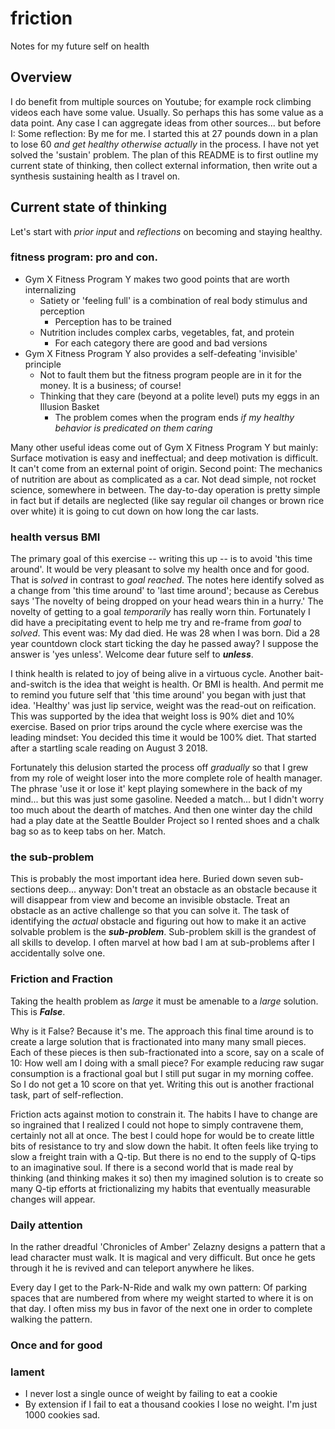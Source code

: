 # friction

Notes for my future self on health 

## Overview

I do benefit from multiple sources on Youtube; for example rock climbing videos each have some value. Usually. 
So perhaps this has some value as a data point. Any case I can aggregate ideas from other sources... but
before I: Some reflection: By me for me. 
I started this at 27 pounds down in a plan to lose 60 *and get healthy otherwise actually* in the process. 
I have not yet solved the 'sustain' problem. The plan 
of this README is to first outline my current state of thinking, then collect external
information, then write out a synthesis sustaining health as I travel on.

## Current state of thinking

Let's start with *prior input* and *reflections* on becoming and staying healthy.

### fitness program: pro and con.

- Gym X Fitness Program Y makes two good points that are worth internalizing
  - Satiety or 'feeling full' is a combination of real body stimulus and perception
    - Perception has to be trained
  - Nutrition includes complex carbs, vegetables, fat, and protein
    - For each category there are good and bad versions
- Gym X Fitness Program Y also provides a self-defeating 'invisible' principle
  - Not to fault them but the fitness program people are in it for the money. It is a business; of course! 
  - Thinking that they care (beyond at a polite level) puts my eggs in an Illusion Basket
    - The problem comes when the program ends *if my healthy behavior is predicated on them caring*

Many other useful ideas come out of Gym X Fitness Program Y but mainly: Surface motivation is easy
and ineffectual; and deep motivation is difficult. It can't come from an external
point of origin. Second point: The mechanics of nutrition are about as complicated as a car. Not dead 
simple, not rocket science, somewhere in between. The day-to-day operation is pretty simple in fact 
but if details are neglected (like say regular oil changes or brown rice over white) it is going to 
cut down on how long the car lasts. 

### health versus BMI

The primary goal of this exercise -- writing this up -- is to avoid 'this time around'. It would be very 
pleasant to solve my health once and for good. That is *solved* in contrast to *goal reached*. 
The notes here identify solved as a change from 'this time around' to 'last time 
around'; because as Cerebus says 'The novelty of being dropped on your head wears thin
in a hurry.' The novelty of getting to a goal *temporarily* has really worn thin. Fortunately I did have
a precipitating event to help me try and re-frame from *goal* to *solved*. This event was: My dad died. 
He was 28 when I was born. Did a 28 year countdown clock start ticking the day he passed away? 
I suppose the answer is 'yes unless'. Welcome dear future self to ***unless***.


I think health is related to joy of being alive in a virtuous cycle. Another bait-and-switch is the idea that weight 
is health. Or BMI is health.  And permit me to remind you future self that 'this time around' you began
with just that idea. 'Healthy' was just lip service, weight was the read-out on reification. This was supported
by the idea that weight loss is 90% diet and 10% exercise. Based on prior trips around the cycle where exercise 
was the leading mindset: You decided this time it would be 100% diet. That started after a startling scale reading
on August 3 2018. 


Fortunately this delusion started the process off *gradually* so that I grew from my role of weight loser
into the more complete role of health manager. The phrase 'use it or lose it' kept playing somewhere in the
back of my mind... but this was just some gasoline. Needed a match... but I didn't worry too much about the 
dearth of matches. And then one winter day the child had a play date at the Seattle Boulder Project so I rented 
shoes and a chalk bag so as to keep tabs on her. Match. 


### the sub-problem

This is probably the most important idea here. Buried down seven sub-sections deep... anyway: Don't treat 
an obstacle as an obstacle because it will disappear from view and become an invisible obstacle. Treat an
obstacle as an active challenge so that you can solve it. The task of identifying the *actual* obstacle
and figuring out how to make it an active solvable problem is the ***sub-problem***. Sub-problem skill is
the grandest of all skills to develop. I often marvel at how bad I am at sub-problems after I accidentally
solve one.

### Friction and Fraction

Taking the health problem as *large* it must be amenable to a *large* solution. This is ***False***. 

Why is it False? Because it's me. The approach this final time around is to create a large solution that 
is fractionated into many many small pieces. Each of these pieces is then sub-fractionated into a score, 
say on a scale of 10: How well am I doing with a small piece? For example reducing raw sugar consumption is 
a fractional goal but I still put sugar in my morning coffee. So I do not get a 10 score on that yet. 
Writing this out is another fractional task, part of self-reflection. 


Friction acts against motion to constrain it. The habits I have to change are so ingrained that I realized I could
not hope to simply contravene them, certainly not all at once. The best I could hope for would be to create little
bits of resistance to try and slow down the habit. It often feels like trying to slow a freight train with a Q-tip. 
But there is no end to the supply of Q-tips to an imaginative soul. If there is a second world that is made real 
by thinking (and thinking makes it so) then my imagined solution is to create so many Q-tip efforts at frictionalizing
my habits that eventually measurable changes will appear. 


### Daily attention


In the rather dreadful 'Chronicles of Amber' Zelazny designs a pattern that a lead character must walk. It is 
magical and very difficult. But once he gets through it he is revived and can teleport anywhere he likes. 


Every day I get to the Park-N-Ride and walk my own pattern: Of parking spaces that are numbered from where
my weight started to where it is on that day. I often miss my bus in favor of the next one in order to complete
walking the pattern. 

### Once and for good


### lament

* I never lost a single ounce of weight by failing to eat a cookie
* By extension if I fail to eat a thousand cookies I lose no weight. I'm just 1000 cookies sad.

